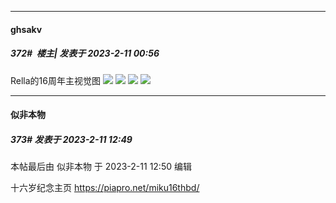 
*****

####  ghsakv  
##### 372#         楼主| 发表于 2023-2-11 00:56

Rella的16周年主视觉图
<img src="https://p.sda1.dev/9/7bdb575731e132a6b8d6f4b36cce13fa/IMG_CMP_114252908.jpeg" referrerpolicy="no-referrer">
<img src="https://p.sda1.dev/9/697135e6359b209496f23ddb455c39ef/IMG_CMP_266079990.jpeg" referrerpolicy="no-referrer">
<img src="https://p.sda1.dev/9/14aa07c4ce66a67be458f8d8138bb7ee/IMG_CMP_248816419.jpeg" referrerpolicy="no-referrer">
<img src="https://p.sda1.dev/9/38188fa0438b5f4689c306527162921d/IMG_CMP_42924402.jpeg" referrerpolicy="no-referrer">


*****

####  似非本物  
##### 373#       发表于 2023-2-11 12:49

 本帖最后由 似非本物 于 2023-2-11 12:50 编辑 

十六岁纪念主页
https://piapro.net/miku16thbd/

